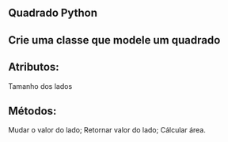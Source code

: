 ## Quadrado Python

## Crie uma classe que modele um quadrado

## Atributos:
Tamanho dos lados

## Métodos:
Mudar o valor do lado;
Retornar valor do lado;
Cálcular área.


